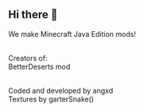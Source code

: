 ## Hi there 👋
We make Minecraft Java Edition mods!<br/><br/>

Creators of:<br/>
BetterDeserts mod<br/><br/>

Coded and developed by angxd<br/>
Textures by garterSnake()
